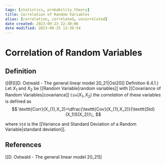 ```yaml
---
tags: [statistics, probability_theory]
title: Correlation of Random Variables
alias: [correlation, correlated, uncorrelated]
date created: 2023-09-23 22:30:06
date modified: 2023-09-25 13:39:54
---
```


# Correlation of Random Variables

## Definition

([@][[D. Ostwald - The general linear model 20_21|Ost20]] Definition 6.4.1.) Let $X_1$ and $X_2$ be [[Random Variable|random variables]] with [[Covariance of Random Variables|covariance]] $\texttt{Cov}(X_1,X_2)$ the _correlation_ of these variables is defined as
$$
\texttt{Corr}(X_{1},X_2)=\dfrac{\texttt{Cov}(X_{1},X_2)}{\texttt{Std}(X_1)S(X_2)}\;,
$$

where $\texttt{Std}$ is the [[Variance and Standard Deviation of a Random Variable|standard deviation]].

## References

[[D. Ostwald - The general linear model 20_21]]